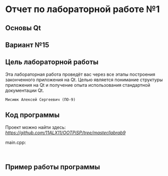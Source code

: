 # Отчет по лабораторной работе №1

## Основы Qt

## Вариант №15

## Цель лабораторной работы

Эта лабораторная работа проведёт вас через все этапы построения законченного приложения на Qt. Целью является понимание структуры приложения на Qt и получение опыта использования стандартной документации Qt.

`Мисиюк Алексей Сергеевич (ПО-9)`

## Код программы

Проект можно найти здесь: *<https://github.com/11ALX11/OOTPiSP/tree/master/labrab9>*

main.cpp:

```c++



```

## Пример работы программы
